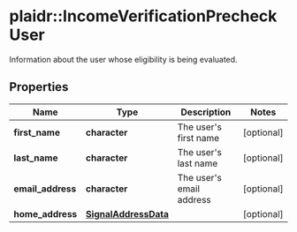 # plaidr::IncomeVerificationPrecheckUser

Information about the user whose eligibility is being evaluated.

## Properties
Name | Type | Description | Notes
------------ | ------------- | ------------- | -------------
**first_name** | **character** | The user&#39;s first name | [optional] 
**last_name** | **character** | The user&#39;s last name | [optional] 
**email_address** | **character** | The user&#39;s email address | [optional] 
**home_address** | [**SignalAddressData**](SignalAddressData.md) |  | [optional] 


